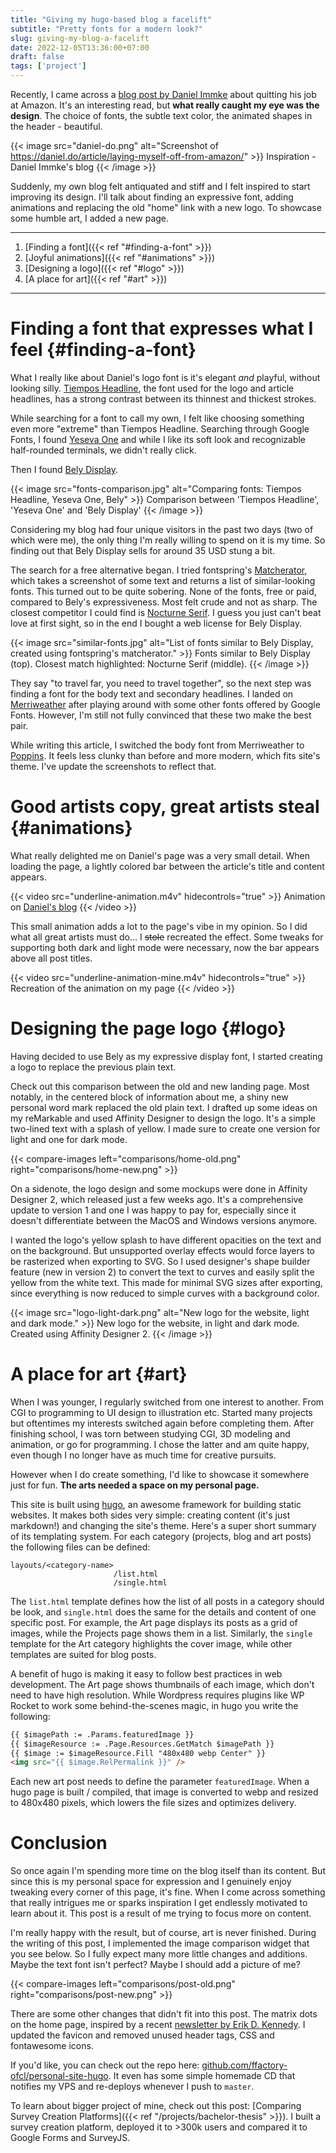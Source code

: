 ```yaml
---
title: "Giving my hugo-based blog a facelift"
subtitle: "Pretty fonts for a modern look?"
slug: giving-my-blog-a-facelift
date: 2022-12-05T13:36:00+07:00
draft: false
tags: ['project']
---
```


<!-- # Inspiration -->
Recently, I came across a [blog post by Daniel Immke](https://daniel.do/article/laying-myself-off-from-amazon/) about quitting his job at Amazon. It's an interesting read, but **what really caught my eye was the design**. The choice of fonts, the subtle text color, the animated shapes in the header - beautiful.

{{< image src="daniel-do.png" alt="Screenshot of https://daniel.do/article/laying-myself-off-from-amazon/" >}}
  Inspiration - Daniel Immke's blog
{{< /image >}}

Suddenly, my own blog felt antiquated and stiff and I felt inspired to start improving its design. I'll talk about finding an expressive font, adding animations and replacing the old "home" link with a new logo. To showcase some humble art, I added a new page. 

---
1. [Finding a font]({{< ref "#finding-a-font" >}})
2. [Joyful animations]({{< ref "#animations" >}})
3. [Designing a logo]({{< ref "#logo" >}})
4. [A place for art]({{< ref "#art" >}})
---

# Finding a font that expresses what I feel {#finding-a-font}
What I really like about Daniel's logo font is it's elegant *and* playful, without looking silly. [Tiempos Headline](https://klim.co.nz/retail-fonts/tiempos-headline/), the font used for the logo and article headlines, has a strong contrast between its thinnest and thickest strokes.

While searching for a font to call my own, I felt like choosing something even more "extreme" than Tiempos Headline. Searching through Google Fonts, I found [Yeseva One](https://fonts.google.com/specimen/Yeseva+One?category=Display&subset=latin&preview.text=Filippo%20Orru&preview.text_type=custom) and while I like its soft look and recognizable half-rounded terminals, we didn't really click.

Then I found [Bely Display](https://www.type-together.com/bely-font).

{{< image src="fonts-comparison.jpg" alt="Comparing fonts: Tiempos Headline, Yeseva One, Bely" >}}
  Comparison between 'Tiempos Headline', 'Yeseva One' and 'Bely Display'
{{< /image >}}

Considering my blog had four unique visitors in the past two days (two of which were me), the only thing I'm really willing to spend on it is my time. So finding out that Bely Display sells for around 35 USD stung a bit. 
<!-- It is also included in Adobe's creative cloud fonts, but I'd only be allowed to use it while my subscription is active, so that wasn't a possibility. -->

The search for a free alternative began. I tried fontspring's [Matcherator](https://www.fontsquirrel.com/matcherator), which takes a screenshot of some text and returns a list of similar-looking fonts. This turned out to be quite sobering. None of the fonts, free or paid, compared to Bely's expressiveness. Most felt crude and not as sharp. The closest competitor I could find is [Nocturne Serif](https://www.fontspring.com/fonts/machalski/nocturne-serif). I guess you just can't beat love at first sight, so in the end I bought a web license for Bely Display. 

{{< image src="similar-fonts.jpg" alt="List of fonts similar to Bely Display, created using fontspring's matcherator." >}}
  Fonts similar to Bely Display (top). Closest match highlighted: Nocturne Serif (middle).
{{< /image >}}

They say "to travel far, you need to travel together", so the next step was finding a font for the body text and secondary headlines. I landed on [Merriweather](https://fonts.google.com/specimen/Merriweather) after playing around with some other fonts offered by Google Fonts. However, I'm still not fully convinced that these two make the best pair. 

While writing this article, I switched the body font from Merriweather to [Poppins](https://fonts.google.com/specimen/Poppins). It feels less clunky than before and more modern, which fits site's theme. I've update the screenshots to reflect that. 

# Good artists copy, great artists steal {#animations}
What really delighted me on Daniel's page was a very small detail. When loading the page, a lightly colored bar between the article's title and content appears. 

{{< video src="underline-animation.m4v" hidecontrols="true" >}}
Animation on [Daniel's blog](https://daniel.do/article/laying-myself-off-from-amazon/)
{{< /video >}}


This small animation adds a lot to the page's vibe in my opinion. So I did what all great artists must do... I ~~stole~~ recreated the effect. Some tweaks for supporting both dark and light mode were necessary, now the bar appears above all post titles.

{{< video src="underline-animation-mine.m4v" hidecontrols="true" >}}
Recreation of the animation on my page
{{< /video >}}

# Designing the page logo {#logo}
Having decided to use Bely as my expressive display font, I started creating a logo to replace the previous plain text. 

Check out this comparison between the old and new landing page. Most notably, in the centered block of information about me, a shiny new personal word mark replaced the old plain text. I drafted up some ideas on my reMarkable and used Affinity Designer to design the logo. It's a simple two-lined text with a splash of yellow. I made sure to create one version for light and one for dark mode.

{{< compare-images left="comparisons/home-old.png" right="comparisons/home-new.png" >}}


On a sidenote, the logo design and some mockups were done in Affinity Designer 2, which released just a few weeks ago. It's a comprehensive update to version 1 and one I was happy to pay for, especially since it doesn't differentiate between the MacOS and Windows versions anymore.

I wanted the logo's yellow splash to have different opacities on the text and on the background. But unsupported overlay effects would force layers to be rasterized when exporting to SVG. So I used designer's shape builder feature (new in version 2) to convert the text to curves and easily split the yellow from the white text. This made for minimal SVG sizes after exporting, since everything is now reduced to simple curves with a background color.

{{< image src="logo-light-dark.png" alt="New logo for the website, light and dark mode." >}}
  New logo for the website, in light and dark mode. Created using Affinity Designer 2.
{{< /image >}}

# A place for art {#art}
When I was younger, I regularly switched from one interest to another. From CGI to programming to UI design to illustration etc. Started many projects but oftentimes my interests switched again before completing them. After finishing school, I was torn between studying CGI, 3D modeling and animation, or go for programming. I chose the latter and am quite happy, even though I no longer have as much time for creative pursuits.

However when I do create something, I'd like to showcase it somewhere just for fun. **The arts needed a space on my personal page.**

This site is built using [hugo](https://gohugo.io/), an awesome framework for building static websites. It makes both sides very simple: creating content (it's just markdown!) and changing the site's theme.
Here's a super short summary of its templating system. For each category (projects, blog and art posts) the following files can be defined:

```text
layouts/<category-name>
                       /list.html
                       /single.html
```

The `list.html` template defines how the list of all posts in a category should be look, and `single.html` does the same for the details and content of one specific post.  For example, the Art page displays its posts as a grid of images, while the Projects page shows them in a list. Similarly, the `single` template for the Art category highlights the cover image, while other templates are suited for blog posts.
<!-- If they aren't provided, hugo uses the default list and single template files. -->

A benefit of hugo is making it easy to follow best practices in web development. The Art page shows thumbnails of each image, which don't need to have high resolution. While Wordpress requires plugins like WP Rocket to work some behind-the-scenes magic, in hugo you write the following:

```html
{{ $imagePath := .Params.featuredImage }}
{{ $imageResource := .Page.Resources.GetMatch $imagePath }}
{{ $image := $imageResource.Fill "480x480 webp Center" }}
<img src="{{ $image.RelPermalink }}" />
```

Each new art post needs to define the parameter `featuredImage`. When a hugo page is built / compiled, that image is converted to webp and resized to 480x480 pixels, which lowers the file sizes and optimizes delivery.


# Conclusion
So once again I'm spending more time on the blog itself than its content. But since this is my personal space for expression and I genuinely enjoy tweaking every corner of this page, it's fine. When I come across something that really intrigues me or sparks inspiration I get endlessly motivated to learn about it. This post is a result of me trying to focus more on content. 

I'm really happy with the result, but of course, art is never finished. During the writing of this post, I implemented the image comparison widget that you see below. So I fully expect many more little changes and additions. Maybe the text font isn't perfect? Maybe I should add a picture of me?

{{< compare-images left="comparisons/post-old.png" right="comparisons/post-new.png" >}}

There are some other changes that didn't fit into this post. The matrix dots on the home page, inspired by a recent [newsletter by Erik D. Kennedy](https://www.learnui.design/newsletter.html). I updated the favicon and removed unused header tags, CSS and fontawesome icons.

If you'd like, you can check out the repo here: [github.com/ffactory-ofcl/personal-site-hugo](https://github.com/ffactory-ofcl/personal-site-hugo). It even has some simple homemade CD that notifies my VPS and re-deploys whenever I push to `master`.

To learn about bigger project of mine, check out this post: [Comparing Survey Creation Platforms]({{< ref "/projects/bachelor-thesis" >}}). I built a survey creation platform, deployed it to >300k users and compared it to Google Forms and SurveyJS.